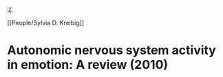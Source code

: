 [🇿](zotero://select/library/items/N335KJPZ)

[[People/Sylvia D. Kreibig]] 
# Autonomic nervous system activity in emotion: A review (2010)

